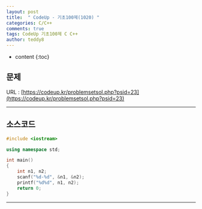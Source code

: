 ```yaml
---
layout: post   
title:  " CodeUp - 기초100제(1020) "
categories: C/C++
comments: true
tags: CodeUp 기초100제 C C++
author: teddy8  
---
```

* content
{:toc}

## 문제
URL : [https://codeup.kr/problemsetsol.php?psid=23](https://codeup.kr/problemsetsol.php?psid=23)

---

## 소스코드
``` cpp
#include <iostream>

using namespace std;

int main()
{
	int n1, n2;
	scanf("%d-%d", &n1, &n2);
	printf("%d%d", n1, n2);
	return 0;
}
```

---
